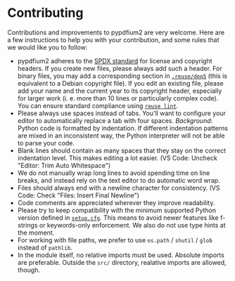 <!-- SPDX-FileCopyrightText: 2022 geisserml <geisserml@gmail.com> -->
<!-- SPDX-License-Identifier: CC-BY-4.0 -->

# Contributing

Contributions and improvements to pypdfium2 are very welcome. Here are a few instructions to help you with your contribution, and some rules that we would like you to follow:

* pypdfium2 adheres to the [SPDX standard][spdx-licenses] for license and copyright headers. If you create new files, please always add such a header. For binary files, you may add a corresponding section in [`.reuse/dep5`][dep5] (this is equivalent to a Debian copyright file). If you edit an existing file, please add your name and the current year to its copyright header, especially for larger work (i. e. more than 10 lines or particularly complex code). You can ensure standard compliance using [`reuse lint`][reuse-lint].
* Please always use spaces instead of tabs. You'll want to configure your editor to automatically replace a tab with four spaces. *Background*: Python code is formatted by indentation. If different indentation patterns are mixed in an inconsistent way, the Python interpreter will not be able to parse your code.
* Blank lines should contain as many spaces that they stay on the correct indentation level. This makes editing a lot easier. (VS Code: Uncheck "Editor: Trim Auto Whitespace")
* We do not manually wrap long lines to avoid spending time on line breaks, and instead rely on the text editor to do automatic word wrap.
* Files should always end with a newline character for consistency. (VS Code: Check "Files: Insert Final Newline")
* Code comments are appreciated wherever they improve readability.
* Please try to keep compatibility with the minimum supported Python version defined in [`setup.cfg`][setup-cfg]. This means to avoid newer features like f-strings or keywords-only enforcement. We also do not use type hints at the moment.
* For working with file paths, we prefer to use `os.path` / `shutil` / `glob` instead of `pathlib`.
* In the module itself, no relative imports must be used. Absolute imports are preferable. Outside the `src/` directory, realative imports are allowed, though.

[spdx-licenses]: https://spdx.org/licenses/
[reuse-lint]: https://pypi.org/project/reuse/
[dep5]: ../../.reuse/dep5
[setup-cfg]: ../../setup.cfg
